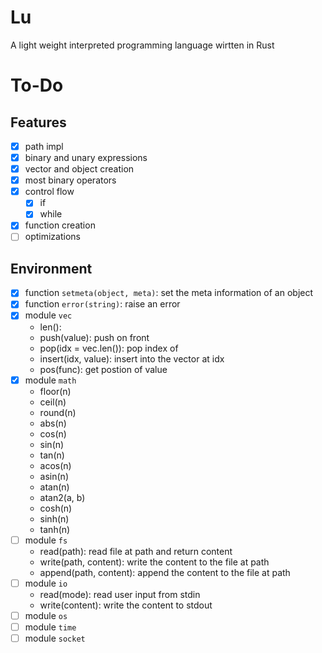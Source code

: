 # Lu

A light weight interpreted programming language wirtten in Rust

# To-Do

## Features
- [x] path impl
- [x] binary and unary expressions
- [x] vector and object creation
- [x] most binary operators
- [x] control flow
  - [x] if
  - [x] while
- [x] function creation
- [ ] optimizations
## Environment
- [x] function `setmeta(object, meta)`: set the meta information of an object
- [x] function `error(string)`: raise an error
- [x] module `vec`
  - len(): 
  - push(value): push on front
  - pop(idx = vec.len()): pop index of
  - insert(idx, value): insert into the vector at idx
  - pos(func): get postion of value
- [x] module `math`
  - floor(n)
  - ceil(n)
  - round(n)
  - abs(n)
  - cos(n)
  - sin(n)
  - tan(n)
  - acos(n)
  - asin(n)
  - atan(n)
  - atan2(a, b)
  - cosh(n)
  - sinh(n)
  - tanh(n)
- [ ] module `fs`
  - read(path): read file at path and return content
  - write(path, content): write the content to the file at path
  - append(path, content): append the content to the file at path
- [ ] module `io`
  - read(mode): read user input from stdin
  - write(content): write the content to stdout
- [ ] module `os`
- [ ] module `time`
- [ ] module `socket`